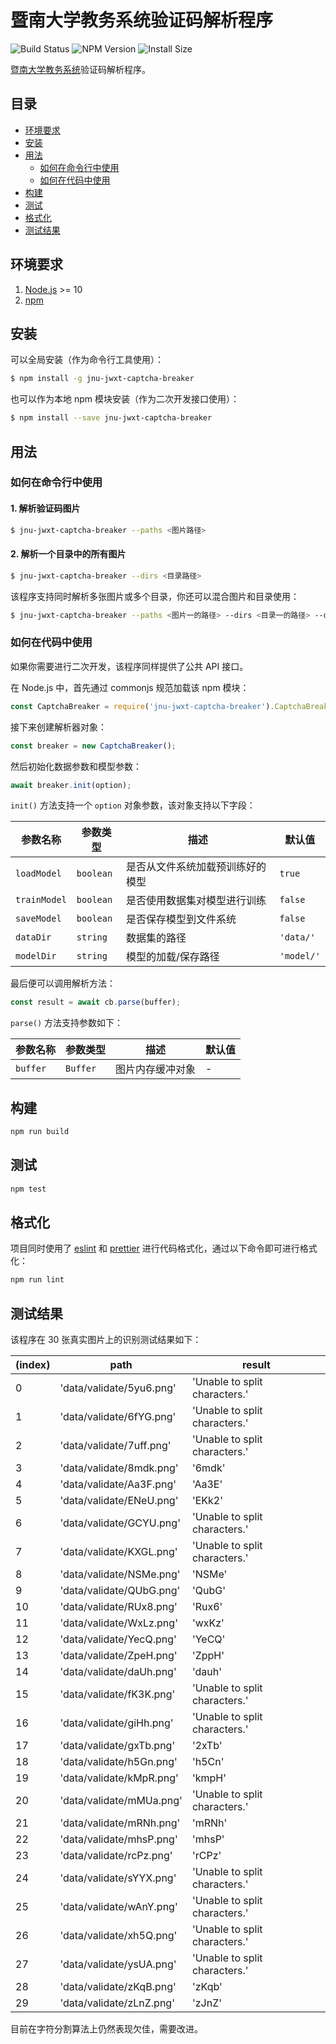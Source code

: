 # 暨南大学教务系统验证码解析程序

![Build Status](https://travis-ci.org/azxj/jnu-jwxt-captcha-breaker)
![NPM Version](https://www.npmjs.org/package/jnu-jwxt-captcha-breaker)
![Install Size](https://packagephobia.now.sh/result?p=jnu-jwxt-captcha-breaker)

[暨南大学教务系统](https://jwxt.jnu.edu.cn)验证码解析程序。

## 目录

- [环境要求](#prerequisites)
- [安装](#installation)
- [用法](#usage)
  - [如何在命令行中使用](#cli-usage)
  - [如何在代码中使用](#code-usage)
- [构建](#build)
- [测试](#test)
- [格式化](#formatting)
- [测试结果](#result)

## <a name="prerequisites"></a> 环境要求

1. [Node.js](https://nodejs.org) >= 10
2. [npm](https://www.npmjs.com)

## <a name="installation"></a> 安装

可以全局安装（作为命令行工具使用）：

```bash
$ npm install -g jnu-jwxt-captcha-breaker
```

也可以作为本地 npm 模块安装（作为二次开发接口使用）：

```bash
$ npm install --save jnu-jwxt-captcha-breaker
```

## <a name="usage"></a> 用法

### <a name="cli-usage"></a> 如何在命令行中使用

#### 1. 解析验证码图片

```bash
$ jnu-jwxt-captcha-breaker --paths <图片路径>
```

#### 2. 解析一个目录中的所有图片

```bash
$ jnu-jwxt-captcha-breaker --dirs <目录路径>
```

该程序支持同时解析多张图片或多个目录，你还可以混合图片和目录使用：

```bash
$ jnu-jwxt-captcha-breaker --paths <图片一的路径> --dirs <目录一的路径> --dirs <目录二的路径> --paths <图片二的路径>
```

### <a name="code-usage"></a> 如何在代码中使用

如果你需要进行二次开发，该程序同样提供了公共 API 接口。

在 Node.js 中，首先通过 commonjs 规范加载该 npm 模块：

```javascript
const CaptchaBreaker = require('jnu-jwxt-captcha-breaker').CaptchaBreaker;
```

接下来创建解析器对象：

```javascript
const breaker = new CaptchaBreaker();
```

然后初始化数据参数和模型参数：

```javascript
await breaker.init(option);
```

`init()` 方法支持一个 `option` 对象参数，该对象支持以下字段：

| 参数名称     | 参数类型  | 描述                             | 默认值     |
| ------------ | --------- | -------------------------------- | ---------- |
| `loadModel`  | `boolean` | 是否从文件系统加载预训练好的模型 | `true`     |
| `trainModel` | `boolean` | 是否使用数据集对模型进行训练     | `false`    |
| `saveModel`  | `boolean` | 是否保存模型到文件系统           | `false`    |
| `dataDir`    | `string`  | 数据集的路径                     | `'data/'`  |
| `modelDir`   | `string`  | 模型的加载/保存路径              | `'model/'` |

最后便可以调用解析方法：

```javascript
const result = await cb.parse(buffer);
```

`parse()` 方法支持参数如下：

| 参数名称 | 参数类型 | 描述             | 默认值 |
| -------- | -------- | ---------------- | ------ |
| `buffer` | `Buffer` | 图片内存缓冲对象 | -      |

## <a name="build"></a> 构建

```bash
npm run build
```

## <a name="test"></a> 测试

```bash
npm test
```

## <a name="formatting"></a> 格式化

项目同时使用了 [eslint](https://github.com/eslint/eslint) 和 [prettier](https://github.com/prettier/prettier) 进行代码格式化，通过以下命令即可进行格式化：

```bash
npm run lint
```

## <a name="result"></a> 测试结果

该程序在 30 张真实图片上的识别测试结果如下：

| (index) | path                     | result                        |
| ------- | ------------------------ | ----------------------------- |
| 0       | 'data/validate/5yu6.png' | 'Unable to split characters.' |
| 1       | 'data/validate/6fYG.png' | 'Unable to split characters.' |
| 2       | 'data/validate/7uff.png' | 'Unable to split characters.' |
| 3       | 'data/validate/8mdk.png' | '6mdk'                        |
| 4       | 'data/validate/Aa3F.png' | 'Aa3E'                        |
| 5       | 'data/validate/ENeU.png' | 'EKk2'                        |
| 6       | 'data/validate/GCYU.png' | 'Unable to split characters.' |
| 7       | 'data/validate/KXGL.png' | 'Unable to split characters.' |
| 8       | 'data/validate/NSMe.png' | 'NSMe'                        |
| 9       | 'data/validate/QUbG.png' | 'QubG'                        |
| 10      | 'data/validate/RUx8.png' | 'Rux6'                        |
| 11      | 'data/validate/WxLz.png' | 'wxKz'                        |
| 12      | 'data/validate/YecQ.png' | 'YeCQ'                        |
| 13      | 'data/validate/ZpeH.png' | 'ZppH'                        |
| 14      | 'data/validate/daUh.png' | 'dauh'                        |
| 15      | 'data/validate/fK3K.png' | 'Unable to split characters.' |
| 16      | 'data/validate/giHh.png' | 'Unable to split characters.' |
| 17      | 'data/validate/gxTb.png' | '2xTb'                        |
| 18      | 'data/validate/h5Gn.png' | 'h5Cn'                        |
| 19      | 'data/validate/kMpR.png' | 'kmpH'                        |
| 20      | 'data/validate/mMUa.png' | 'Unable to split characters.' |
| 21      | 'data/validate/mRNh.png' | 'mRNh'                        |
| 22      | 'data/validate/mhsP.png' | 'mhsP'                        |
| 23      | 'data/validate/rcPz.png' | 'rCPz'                        |
| 24      | 'data/validate/sYYX.png' | 'Unable to split characters.' |
| 25      | 'data/validate/wAnY.png' | 'Unable to split characters.' |
| 26      | 'data/validate/xh5Q.png' | 'Unable to split characters.' |
| 27      | 'data/validate/ysUA.png' | 'Unable to split characters.' |
| 28      | 'data/validate/zKqB.png' | 'zKqb'                        |
| 29      | 'data/validate/zLnZ.png' | 'zJnZ'                        |

目前在字符分割算法上仍然表现欠佳，需要改进。

